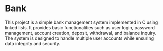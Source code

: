 # Bank
This project is a simple bank management system implemented in C using linked lists. It provides basic functionalities such as user login, password management, account creation, deposit, withdrawal, and balance inquiry. The system is designed to handle multiple user accounts while ensuring data integrity and security.
